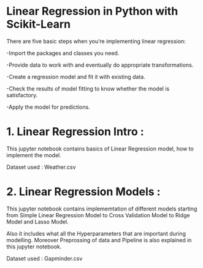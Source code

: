 # Linear Regression in Python with Scikit-Learn

There are five basic steps when you’re implementing linear regression:

-Import the packages and classes you need.

-Provide data to work with and eventually do appropriate transformations.

-Create a regression model and fit it with existing data.

-Check the results of model fitting to know whether the model is satisfactory.

-Apply the model for predictions.


# 1. Linear Regression Intro :

  This jupyter notebook contains basics of Linear Regression model, how to implement the model.

  Dataset used : Weather.csv


# 2. Linear Regression Models :

  This jupyter notebook contains  implememtation of different models starting from Simple Linear Regression Model to Cross Validation Model   to Ridge Model and Lasso Model.

  Also it includes what all the Hyperparameters that are important during modelling.
  Moreover Preprossing of data and Pipeline is also explained in this jupyter notebook.

  Dataset used : Gapminder.csv
